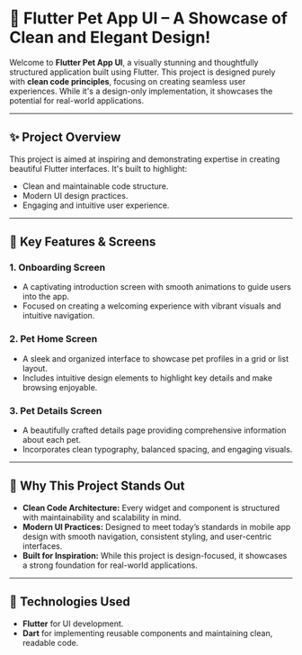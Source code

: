 # 🚀 Flutter Pet App UI – A Showcase of Clean and Elegant Design!

Welcome to **Flutter Pet App UI**, a visually stunning and thoughtfully structured application built using Flutter. This project is designed purely with **clean code principles**, focusing on creating seamless user experiences. While it's a design-only implementation, it showcases the potential for real-world applications.

---

## ✨ Project Overview

This project is aimed at inspiring and demonstrating expertise in creating beautiful Flutter interfaces. It's built to highlight:

- Clean and maintainable code structure.
- Modern UI design practices.
- Engaging and intuitive user experience.

---

## 📱 Key Features & Screens

### 1. **Onboarding Screen**
- A captivating introduction screen with smooth animations to guide users into the app.
- Focused on creating a welcoming experience with vibrant visuals and intuitive navigation.

### 2. **Pet Home Screen**
- A sleek and organized interface to showcase pet profiles in a grid or list layout.
- Includes intuitive design elements to highlight key details and make browsing enjoyable.

### 3. **Pet Details Screen**
- A beautifully crafted details page providing comprehensive information about each pet.
- Incorporates clean typography, balanced spacing, and engaging visuals.

---

## 🎯 Why This Project Stands Out

- **Clean Code Architecture:** Every widget and component is structured with maintainability and scalability in mind.
- **Modern UI Practices:** Designed to meet today’s standards in mobile app design with smooth navigation, consistent styling, and user-centric interfaces.
- **Built for Inspiration:** While this project is design-focused, it showcases a strong foundation for real-world applications.

---

## 🌟 Technologies Used

- **Flutter** for UI development.
- **Dart** for implementing reusable components and maintaining clean, readable code.
